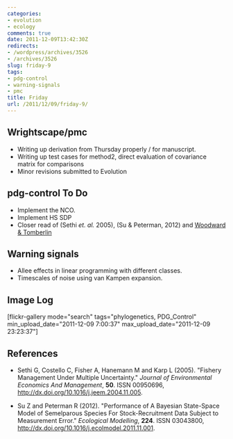 ```yaml
---
categories:
- evolution
- ecology
comments: true
date: 2011-12-09T13:42:30Z
redirects:
- /wordpress/archives/3526
- /archives/3526
slug: friday-9
tags:
- pdg-control
- warning-signals
- pmc
title: Friday
url: /2011/12/09/friday-9/
---
```


## Wrightscape/pmc
	
  * Writing up derivation from Thursday properly / for manuscript.
  * Writing up test cases for method2, direct evaluation of covariance matrix for comparisons
  * Minor revisions submitted to Evolution

## pdg-control To Do

* Implement the NCO.
* Implement HS SDP
* Closer read of (Sethi _et. al._ 2005), (Su & Peterman, 2012) and [Woodward & Tomberlin](http://www.webmeets.com/files/papers/aere/2011/237/Woodward%20and%20Tomberlin%20-%20Robust%20DP%20-%20Fisheries.AERE.pdf)


## Warning signals

* Allee effects in linear programming with different classes.
* Timescales of noise using van Kampen expansion.

## Image Log


[flickr-gallery mode="search" tags="phylogenetics, PDG_Control" min_upload_date="2011-12-09 7:00:37" max_upload_date="2011-12-09 23:23:37"]

## References


- Sethi G, Costello C, Fisher A, Hanemann M and Karp L (2005).
"Fishery Management Under Multiple Uncertainty."
*Journal of Environmental Economics And Management*, **50**.
ISSN 00950696, <a href="http://dx.doi.org/10.1016/j.jeem.2004.11.005">http://dx.doi.org/10.1016/j.jeem.2004.11.005</a>.

- Su Z and Peterman R (2012).
"Performance of A Bayesian State-Space Model of Semelparous Species For Stock-Recruitment Data Subject to Measurement Error."
*Ecological Modelling*, **224**.
ISSN 03043800, <a href="http://dx.doi.org/10.1016/j.ecolmodel.2011.11.001">http://dx.doi.org/10.1016/j.ecolmodel.2011.11.001</a>.
